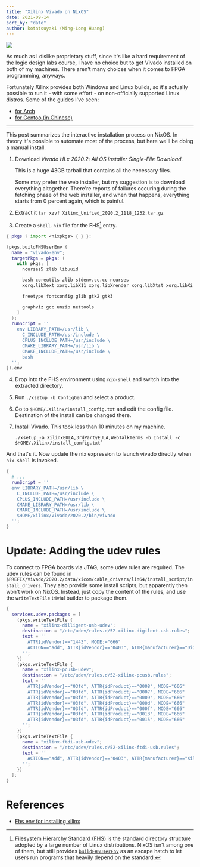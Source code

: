 ```yaml
---
title: "Xilinx Vivado on NixOS"
date: 2021-09-14
sort_by: "date"
author: kotatsuyaki (Ming-Long Huang)
---
```


![](/images/Screenshot_20210917_161801.png)

As much as I dislike proprietary stuff, since it's like a hard requirement of the logic design labs
course, I have no choice but to get Vivado installed on both of my machines.
There aren't many choices when it comes to FPGA programming, anyways.

Fortunately Xilinx provides both Windows and Linux builds, so it's actually possible to run it -
with some effort - on non-officially supported Linux distros.
Some of the guides I've seen:

<!-- more -->

- [for Arch](https://wiki.archlinux.org/title/Xilinx_Vivado)
- [for Gentoo (in Chinese)](https://coldnew.github.io/16cb6a8e/)

-----

This post summarizes the interactive installation process on NixOS.
In theory it's possible to automate most of the process, but here we'll be doing a manual install.

1. Download *Vivado HLx 2020.2: All OS installer Single-File Download*.

   This is a huge 43GB tarball that contains all the necessary files.

   Some may prefer the web installer, but my suggestion is to download everything altogether.
   There're reports of failures occuring during the fetching phase of the web installer, and when
   that happens, everything starts from 0 percent again, which is painful.

2. Extract it `tar xzvf Xilinx_Unified_2020.2_1118_1232.tar.gz`
3. Create a `shell.nix` file for the FHS[^1] entry.

```nix
{ pkgs ? import <nixpkgs> { } }:

(pkgs.buildFHSUserEnv {
  name = "vivado-env";
  targetPkgs = pkgs: (
    with pkgs; [
      ncurses5 zlib libuuid

      bash coreutils zlib stdenv.cc.cc ncurses
      xorg.libXext xorg.libX11 xorg.libXrender xorg.libXtst xorg.libXi xorg.libXft xorg.libxcb xorg.libxcb

      freetype fontconfig glib gtk2 gtk3

      graphviz gcc unzip nettools
    ]
  );
  runScript = ''
    env LIBRARY_PATH=/usr/lib \
      C_INCLUDE_PATH=/usr/include \
      CPLUS_INCLUDE_PATH=/usr/include \
      CMAKE_LIBRARY_PATH=/usr/lib \
      CMAKE_INCLUDE_PATH=/usr/include \
      bash
  '';
}).env
```

4. Drop into the FHS environment using `nix-shell` and switch into the extracted directory.
5. Run `./xsetup -b ConfigGen` and select a product.
6. Go to `$HOME/.Xilinx/install_config.txt` and edit the config file.  Destination of the install
   can be changed there.
7. Install Vivado.
   This took less than 10 minutes on my machine.

   ```
   ./xsetup -a XilinxEULA,3rdPartyEULA,WebTalkTerms -b Install -c $HOME/.Xilinx/install_config.txt`
   ```

And that's it.  Now update the nix expression to launch vivado directly when `nix-shell` is invoked.

```nix
{
  # ...
  runScript = ''
  env LIBRARY_PATH=/usr/lib \
    C_INCLUDE_PATH=/usr/include \
    CPLUS_INCLUDE_PATH=/usr/include \
    CMAKE_LIBRARY_PATH=/usr/lib \
    CMAKE_INCLUDE_PATH=/usr/include \
    $HOME/xilinx/Vivado/2020.2/bin/vivado
  '';
}
```

# Update: Adding the udev rules

To connect to FPGA boards via JTAG, some udev rules are required.
The udev rules can be found in `$PREFIX/Vivado/2020.2/data/xicom/cable_drivers/lin64/install_script/install_drivers`.
They also provide some install scripts, but apparently then won't work on NixOS.
Instead, just copy the content of the rules, and use the `writeTextFile` trivial builder to package them.

```nix
{
  services.udev.packages = [
    (pkgs.writeTextFile {
      name = "xilinx-dilligent-usb-udev";
      destination = "/etc/udev/rules.d/52-xilinx-digilent-usb.rules";
      text = ''
        ATTR{idVendor}=="1443", MODE:="666"
        ACTION=="add", ATTR{idVendor}=="0403", ATTR{manufacturer}=="Digilent", MODE:="666"
      '';
    })
    (pkgs.writeTextFile {
      name = "xilinx-pcusb-udev";
      destination = "/etc/udev/rules.d/52-xilinx-pcusb.rules";
      text = ''
        ATTR{idVendor}=="03fd", ATTR{idProduct}=="0008", MODE="666"
        ATTR{idVendor}=="03fd", ATTR{idProduct}=="0007", MODE="666"
        ATTR{idVendor}=="03fd", ATTR{idProduct}=="0009", MODE="666"
        ATTR{idVendor}=="03fd", ATTR{idProduct}=="000d", MODE="666"
        ATTR{idVendor}=="03fd", ATTR{idProduct}=="000f", MODE="666"
        ATTR{idVendor}=="03fd", ATTR{idProduct}=="0013", MODE="666"
        ATTR{idVendor}=="03fd", ATTR{idProduct}=="0015", MODE="666"
      '';
    })
    (pkgs.writeTextFile {
      name = "xilinx-ftdi-usb-udev";
      destination = "/etc/udev/rules.d/52-xilinx-ftdi-usb.rules";
      text = ''
        ACTION=="add", ATTR{idVendor}=="0403", ATTR{manufacturer}=="Xilinx", MODE:="666"
      '';
    })
  ];
}
```

# References

- [Fhs env for installing xilinx](https://discourse.nixos.org/t/fhs-env-for-installing-xilinx/13150/2)

[^1]: [Filesystem Hierarchy Standard (FHS)](https://en.wikipedia.org/wiki/Filesystem_Hierarchy_Standard)
      is the standard directory structure adopted by a large number of Linux distributions.
      NixOS isn't among one of them, but still provides [`buildFHSUserEnv`](https://nixos.org/manual/nixpkgs/stable/#sec-fhs-environments)
      as an escape hatch to let users run programs that heavily depend on the standard.
